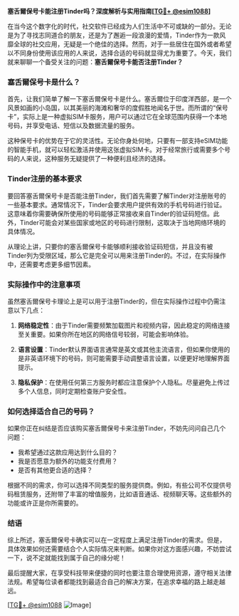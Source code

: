 **塞舌爾保号卡能注册Tinder吗？深度解析与实用指南[[TG💪+ @esim1088](https://t.me/s/esim1088)]**

在当今这个数字化的时代，社交软件已经成为人们生活中不可或缺的一部分。无论是为了寻找志同道合的朋友，还是为了邂逅一段浪漫的爱情，Tinder作为一款风靡全球的社交应用，无疑是一个绝佳的选择。然而，对于一些居住在国外或者希望以不同身份使用该应用的人来说，选择合适的号码就显得尤为重要了。今天，我们就来聊聊一个备受关注的问题：**塞舌爾保号卡能否注册Tinder？**

### 塞舌爾保号卡是什么？

首先，让我们简单了解一下塞舌爾保号卡是什么。塞舌爾位于印度洋西部，是一个风景如画的小岛国，以其美丽的海滩和奢华的度假胜地闻名于世。而所谓的“保号卡”，实际上是一种虚拟SIM卡服务，用户可以通过它在全球范围内获得一个本地号码，并享受电话、短信以及数据流量的服务。

这种保号卡的优势在于它的灵活性。无论你身处何地，只要有一部支持eSIM功能的智能手机，就可以轻松激活并使用这张虚拟SIM卡。对于经常旅行或需要多个号码的人来说，这种服务无疑提供了一种便利且经济的选择。

### Tinder注册的基本要求

要回答塞舌爾保号卡是否能注册Tinder，我们首先需要了解Tinder对注册账号的一些基本要求。通常情况下，Tinder会要求用户提供有效的手机号码进行验证。这意味着你需要确保所使用的号码能够正常接收来自Tinder的验证码短信。此外，Tinder可能会对某些国家或地区的号码进行限制，这取决于当地网络环境的具体情况。

从理论上讲，只要你的塞舌爾保号卡能够顺利接收验证码短信，并且没有被Tinder列为受限区域，那么它是完全可以用来注册Tinder的。不过，在实际操作中，还需要考虑更多细节因素。

### 实际操作中的注意事项

虽然塞舌爾保号卡理论上是可以用于注册Tinder的，但在实际操作过程中仍需注意以下几点：

1. **网络稳定性**：由于Tinder需要频繁加载图片和视频内容，因此稳定的网络连接至关重要。如果你所在地区的网络信号较弱，可能会影响体验。
   
2. **语言设置**：Tinder默认界面语言通常是英文或其他主流语言，但如果你使用的是非英语环境下的号码，则可能需要手动调整语言设置，以便更好地理解界面提示。

3. **隐私保护**：在使用任何第三方服务时都应注意保护个人隐私。尽量避免上传过多个人信息，同时定期检查账户安全性。

### 如何选择适合自己的号码？

如果你正在纠结是否应该购买塞舌爾保号卡来注册Tinder，不妨先问问自己几个问题：
- 我希望通过这款应用达到什么目的？
- 我是否愿意为额外的功能支付费用？
- 是否有其他更合适的选择？

根据不同的需求，你可以选择不同类型的服务提供商。例如，有些公司不仅提供号码租赁服务，还附带了丰富的增值服务，比如语音通话、视频聊天等。这些额外的功能或许正是你所需要的。

### 结语

综上所述，塞舌爾保号卡确实可以在一定程度上满足注册Tinder的需求。但是，具体效果如何还需要结合个人实际情况来判断。如果你对这方面感兴趣，不妨尝试一下，说不定就能找到属于自己的缘分呢！

最后提醒大家，在享受科技带来便捷的同时也要注意合理使用资源，遵守相关法律法规。希望每位读者都能找到最适合自己的解决方案，在追求幸福的路上越走越远。

[[TG💪+ @esim1088](https://t.me/s/esim1088) ![Image](https://i.postimg.cc/4NQfJmqS/Snipaste-2025-05-13-00-14-12.png)]